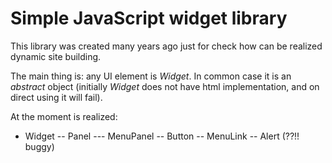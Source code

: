 # Simple JavaScript widget library

This library was created many years ago just for check how can be realized
dynamic site building.

The main thing is: any UI element is _Widget_. In common case it is an _abstract_ 
object (initially _Widget_ does not have html implementation, and on direct using 
it will fail).

At the moment is realized:
 - Widget
 -- Panel
 --- MenuPanel
 -- Button
 -- MenuLink
 -- Alert (??!! buggy)